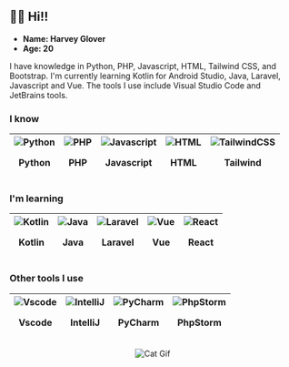 ## 🙋‍♂️ **Hi!!**
- **Name: Harvey Glover**
- **Age: 20**

I have knowledge in Python, PHP, Javascript, HTML, Tailwind CSS, and Bootstrap. I'm currently learning Kotlin for Android Studio, Java, Laravel, Javascript and Vue. The tools I use include Visual Studio Code and JetBrains tools.

### I know
| <div><img src="https://skillicons.dev/icons?i=python" alt="Python" /> <p>Python</p> </div> | <div><img src="https://skillicons.dev/icons?i=php" alt="PHP" /> <p>PHP</p> </div> | <div><img src="https://skillicons.dev/icons?i=js" alt="Javascript" /> <p>Javascript</p> </div> | <div><img src="https://skillicons.dev/icons?i=html" alt="HTML" /> <p>HTML</p> </div> | <div><img src="https://skillicons.dev/icons?i=tailwind" alt="TailwindCSS" /> <p>Tailwind</p> </div> | 
| --- | --- | --- | --- | --- |

### I'm learning
| <div><img src="https://skillicons.dev/icons?i=kotlin" alt="Kotlin" /> <p>Kotlin</p> </div> | <div><img src="https://skillicons.dev/icons?i=java" alt="Java" /> <p>Java</p> </div> | <div><img src="https://skillicons.dev/icons?i=laravel" alt="Laravel" /> <p>Laravel</p> </div> | <div><img src="https://skillicons.dev/icons?i=vue" alt="Vue" /> <p>Vue</p> </div> | <div><img src="https://skillicons.dev/icons?i=react" alt="React" /> <p>React</p> </div> |
| --- | --- | --- | --- | --- |

### Other tools I use
| <div><img src="https://skillicons.dev/icons?i=vscode" alt="Vscode" /> <p>Vscode</p> </div> | <div><img src="https://skillicons.dev/icons?i=idea" alt="IntelliJ" /> <p>IntelliJ</p> </div> | <div><img src="https://skillicons.dev/icons?i=pycharm" alt="PyCharm" /> <p>PyCharm</p> </div> | <div><img src="https://skillicons.dev/icons?i=phpstorm" alt="PhpStorm" /> <p>PhpStorm</p> </div> |
| --- | --- | --- | --- |


<p align="center">
  <img src="hhttps://i.pinimg.com/originals/fe/a5/33/fea5336ece9573d235870d51b8d28e7a.gif" alt="Cat Gif" />
</p>
